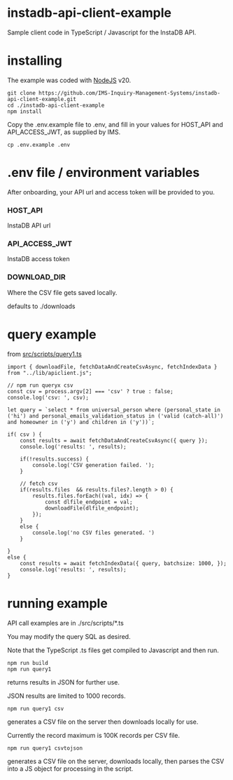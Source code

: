 
# instadb-api-client-example

Sample client code in TypeScript / Javascript for the InstaDB API.

# installing 

The example was coded with [NodeJS](https://nodejs.org/en) v20.

```
git clone https://github.com/IMS-Inquiry-Management-Systems/instadb-api-client-example.git
cd ./instadb-api-client-example
npm install
```

Copy the .env.example file to .env, and fill in your values for HOST_API and API_ACCESS_JWT, 
as supplied by IMS.

`cp .env.example .env`

# .env file /  environment variables

After onboarding, your API url and access token will be provided to you. 

### HOST_API

InstaDB API url

### API_ACCESS_JWT

InstaDB access token

### DOWNLOAD_DIR

Where the CSV file gets saved locally. 

defaults to ./downloads

# query example

from [src/scripts/query1.ts](./src/scripts/query1.ts)

```
import { downloadFile, fetchDataAndCreateCsvAsync, fetchIndexData } from "../lib/apiclient.js";

// npm run queryx csv
const csv = process.argv[2] === 'csv' ? true : false;
console.log('csv: ', csv);

let query = `select * from universal_person where (personal_state in ('hi') and personal_emails_validation_status in ('valid (catch-all)') and homeowner in ('y') and children in ('y'))`;

if( csv ) {
	const results = await fetchDataAndCreateCsvAsync({ query });
	console.log('results: ', results);

	if(!results.success) {
		console.log('CSV generation failed. ');
	}

	// fetch csv
	if(results.files  && results.files?.length > 0) {
		results.files.forEach((val, idx) => {
			const dlfile_endpoint = val;
			downloadFile(dlfile_endpoint);
		});
	}
	else {
		console.log('no CSV files generated. ')
	}

}
else {
	const results = await fetchIndexData({ query, batchsize: 1000, });
	console.log('results: ', results);
}
```

# running example

API call examples are in ./src/scripts/*.ts

You may modify the query SQL as desired. 

Note that the TypeScript .ts files get compiled to Javascript and then run. 
```
npm run build
npm run query1
```

returns results in JSON for further use. 

JSON results are limited to 1000 records. 

```
npm run query1 csv
```

generates a CSV file on the server then downloads locally for use. 

Currently the record maximum is 100K records per CSV file. 

```
npm run query1 csvtojson
```
generates a CSV file on the server, downloads locally, then parses the CSV into a JS object for processing in the script. 

